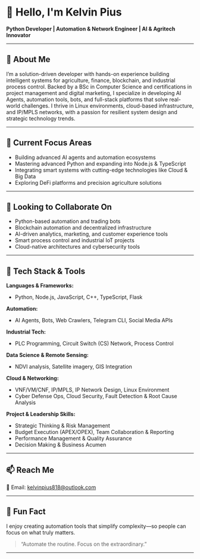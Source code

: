 # 👋 Hello, I'm Kelvin Pius  
**Python Developer | Automation & Network Engineer | AI & Agritech Innovator**

---

## 🧠 About Me  
I’m a solution-driven developer with hands-on experience building intelligent systems for agriculture, finance, blockchain, and industrial process control. Backed by a BSc in Computer Science and certifications in project management and digital marketing, I specialize in developing AI Agents, automation tools, bots, and full-stack platforms that solve real-world challenges. I thrive in Linux environments, cloud-based infrastructure, and IP/MPLS networks, with a passion for resilient system design and strategic technology trends.

---

## 🚀 Current Focus Areas  
- Building advanced AI agents and automation ecosystems  
- Mastering advanced Python and expanding into Node.js & TypeScript  
- Integrating smart systems with cutting-edge technologies like Cloud & Big Data  
- Exploring DeFi platforms and precision agriculture solutions  

---

## 🤝 Looking to Collaborate On  
- Python-based automation and trading bots  
- Blockchain automation and decentralized infrastructure  
- AI-driven analytics, marketing, and customer experience tools  
- Smart process control and industrial IoT projects  
- Cloud-native architectures and cybersecurity tools  

---

## 📂 Tech Stack & Tools  
**Languages & Frameworks:**  
- Python, Node.js, JavaScript, C++, TypeScript, Flask  

**Automation:**  
- AI Agents, Bots, Web Crawlers, Telegram CLI, Social Media APIs  

**Industrial Tech:**  
- PLC Programming, Circuit Switch (CS) Network, Process Control  

**Data Science & Remote Sensing:**  
- NDVI analysis, Satellite imagery, GIS Integration  

**Cloud & Networking:**  
- VNF/VM/CNF, IP/MPLS, IP Network Design, Linux Environment  
- Cyber Defense Ops, Cloud Security, Fault Detection & Root Cause Analysis  

**Project & Leadership Skills:**  
- Strategic Thinking & Risk Management  
- Budget Execution (APEX/OPEX), Team Collaboration & Reporting  
- Performance Management & Quality Assurance  
- Decision Making & Business Acumen  

---

## 📫 Reach Me  
📧 Email: kelvinpius818@outlook.com

---

## 🧠 Fun Fact  
I enjoy creating automation tools that simplify complexity—so people can focus on what truly matters.  

> “Automate the routine. Focus on the extraordinary.”  

---
